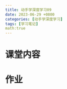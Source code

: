 ```yaml
---
title: 动手学深度学习09
date: 2023-06-29 +0800
categories: [动手学深度学习]
tags: [学习笔记]   
math:true
---
```

# 课堂内容
# 作业